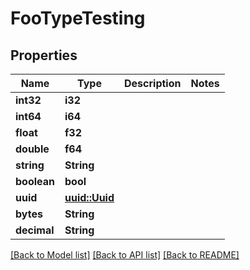 # FooTypeTesting

## Properties

Name | Type | Description | Notes
------------ | ------------- | ------------- | -------------
**int32** | **i32** |  | 
**int64** | **i64** |  | 
**float** | **f32** |  | 
**double** | **f64** |  | 
**string** | **String** |  | 
**boolean** | **bool** |  | 
**uuid** | [**uuid::Uuid**](uuid::Uuid.md) |  | 
**bytes** | **String** |  | 
**decimal** | **String** |  | 

[[Back to Model list]](../README.md#documentation-for-models) [[Back to API list]](../README.md#documentation-for-api-endpoints) [[Back to README]](../README.md)


